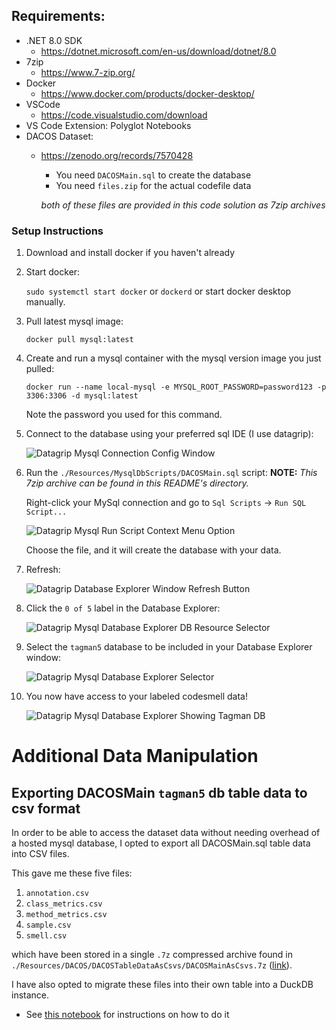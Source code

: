 ﻿
## Requirements:
- .NET 8.0 SDK
    - https://dotnet.microsoft.com/en-us/download/dotnet/8.0
- 7zip
    - https://www.7-zip.org/
- Docker
    - https://www.docker.com/products/docker-desktop/
- VSCode
    - https://code.visualstudio.com/download
- VS Code Extension: Polyglot Notebooks
- DACOS Dataset:
    - https://zenodo.org/records/7570428
        - You need `DACOSMain.sql` to create the database
        - You need `files.zip` for the actual codefile data

      *both of these files are provided in this code solution as 7zip archives*

### Setup Instructions
1. Download and install docker if you haven't already
2. Start docker:

   ```sudo systemctl start docker``` or ```dockerd``` or start docker desktop manually.

3. Pull latest mysql image:

   ```
   docker pull mysql:latest
   ```

4. Create and run a mysql container with the mysql version image you just pulled:

   ```
   docker run --name local-mysql -e MYSQL_ROOT_PASSWORD=password123 -p 3306:3306 -d mysql:latest
   ```
   Note the password you used for this command.

5. Connect to the database using your preferred sql IDE (I use datagrip):

   ![Datagrip Mysql Connection Config Window](../MarkdownImages/datagrip_mysql_docker_connection_window.png)

6. Run the `./Resources/MysqlDbScripts/DACOSMain.sql` script:
   **NOTE:** *This 7zip archive can be found in this README's directory.*

   Right-click your MySql connection and go to `Sql Scripts` -> `Run SQL Script...`

   ![Datagrip Mysql Run Script Context Menu Option](../MarkdownImages/datagrip_mysql_docker_connection_window.png)

   Choose the file, and it will create the database with your data.

7. Refresh:

   ![Datagrip Database Explorer Window Refresh Button](../MarkdownImages/datagrip_mysql_docker_refresh_button.png)

8. Click the `0 of 5` label in the Database Explorer:

   ![Datagrip Mysql Database Explorer DB Resource Selector](../MarkdownImages/datagrip_mysql_docker_db_resource_selector.png)

9. Select the `tagman5` database to be included in your Database Explorer window:

   ![Datagrip Mysql Database Explorer Selector](../MarkdownImages/datagrip_mysql_docker_db_resource_selector_tagman.png)

10. You now have access to your labeled codesmell data!

    ![Datagrip Mysql Database Explorer Showing Tagman DB](../MarkdownImages/datagrip_mysql_docker_db_explorer_tagman_showing.png)

# Additional Data Manipulation

## Exporting DACOSMain `tagman5` db table data to csv format

In order to be able to access the dataset data without needing overhead of a hosted mysql database, I opted to export all DACOSMain.sql table data into CSV files.

This gave me these five files:

1. `annotation.csv`
2. `class_metrics.csv`
3. `method_metrics.csv`
4. `sample.csv`
5. `smell.csv`

which have been stored in a single `.7z` compressed archive found in `./Resources/DACOS/DACOSTableDataAsCsvs/DACOSMainAsCsvs.7z` ([link](../DACOSTableDataAsCsvs)).

I have also opted to migrate these files into their own table into a DuckDB instance.
- See [this notebook](../../../Notebooks/Migrate_Csv_Data_To_DuckDb.dib) for instructions on how to do it